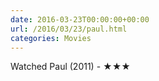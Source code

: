 ```yaml
---
date: 2016-03-23T00:00:00+00:00
url: /2016/03/23/paul.html
categories: Movies
---
```

Watched Paul (2011) - ★★★




